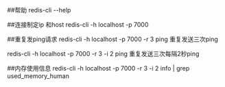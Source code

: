 ##帮助
redis-cli --help

##连接制定ip 和host
redis-cli -h localhost -p 7000

##重复发ping请求
redis-cli -h localhost -p 7000 -r 3  ping  重复发送三次ping

redis-cli -h localhost -p 7000 -r 3 -i 2  ping  重复发送三次每隔2秒ping

##内存使用信息
redis-cli -h localhost -p 7000 -r 3 -i 2 info | grep used_memory_human